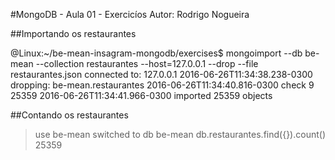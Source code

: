 #MongoDB - Aula 01 - Exercicíos
Autor: Rodrigo Nogueira

##Importando os restaurantes

@Linux:~/be-mean-insagram-mongodb/exercises$ mongoimport --db be-mean --collection restaurantes --host=127.0.0.1 --drop --file restaurantes.json
connected to: 127.0.0.1
2016-06-26T11:34:38.238-0300 dropping: be-mean.restaurantes
2016-06-26T11:34:40.816-0300 check 9 25359
2016-06-26T11:34:41.966-0300 imported 25359 objects


##Contando os restaurantes

> use be-mean
switched to db be-mean
> db.restaurantes.find({}).count()
25359
> 
